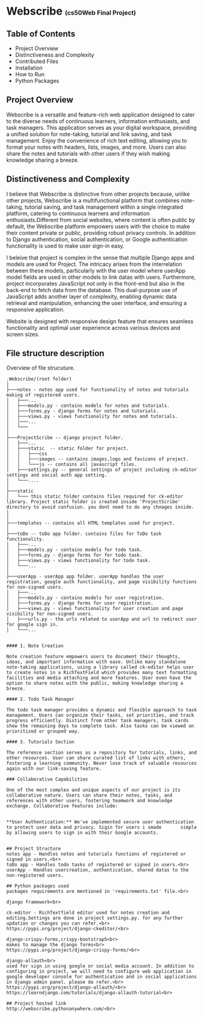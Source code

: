 # Webscribe <span style="font-size:medium;">(cs50Web Final Project)</span>

## Table of Contents
<ul>
  <li>Project Overview</li>
  <li>Distinctiveness and Complexity</li>
  <li>Contributed Files</li>
  <li>Installation</li>
  <li>How to Run</li>
  <li>Python Packages</li>
</ul>

## Project Overview
Webscribe is a versatile and feature-rich web application designed to cater to the diverse needs of continuous learners, information enthusiasts, and task managers. This application serves as your digital workspace, providing a unified solution for note-taking, tutorial and link saving, and task management.  Enjoy the convenience of rich text editing, allowing you to format your notes with headers, lists, images, and more. Users can also share the notes and tutorials with other users if they wish making knowledge sharing a breeze.

## Distinctiveness and Complexity

I believe that Webscribe is distinctive from other projects because, unlike other projects, Webscribe is a multifunctional platform that combines note-taking, tutorial saving, and task management within a single integrated platform, catering to continuous learners and information enthusiasts.Different from social websites, where content is often public by default, the Webscribe platform empowers users with the choice to make their content private or public, providing robust privacy controls. In addition to Django authentication, social authentication, or Google authentication functionality is used to make user sign-in easy.

I beleive that project is complex in the sense that multiple Django apps and models are used for Project. The intricacy arises from the interrelation between these models, particularly with the user model where userApp model fields are used in other models to link datas with users. Furthermore, project incorporates JavaScript not only in the front-end but also in the back-end to fetch data from the database. This dual-purpose use of JavaScript adds another layer of complexity, enabling dynamic data retrieval and manipulation, enhancing the user interface, and ensuring a responsive application.

Website is designed with responsive design feature that ensures seamless functionality and optimal user experience across various devices and screen sizes.


## File structure description
Overview of file strucuture.
```plaintext
.Webscribe/(root folder)
│
├───notes - notes app used for functionality of notes and tutorials making of registered users.  
│   ├───...                                
│   ├───models.py - contains models for notes and tutorials.
│   ├───forms.py - django forms for notes and tutorials.
│   ├───views.py - views functionality for notes and tutorials.
│   │───...     
│   └───
│
├───ProjectScribe -- django project folder.
│   ├───...    
│   ├───static  -- static folder for project.
│   │   ├───css
│   │   ├───images -- contains images,logo and favicons of project. 
│   │   └───js -- contains all javascript files.
│   ├───settings.py -- general settings of project including ck-editor settings and social auth app setting. 
│   └───....
│
├───static
│   └─── this static folder contains files required for ck-editor library. Project static folder is created inside 'ProjectScribe' directory to avoid confusion. you dont need to do any chnages inside.
│   
│
├───templates -- contains all HTML templates used for project.
│   
├───toDo -- toDo app folder. contains files for ToDo task functionality.
│   ├───...                                
│   ├───models.py - contains models for todo task.
│   ├───forms.py - django forms for for todo task.
│   ├───views.py - views functionality for todo task.
│   └───...
│
├───userApp - userApp app folder. userApp handles the user registration, google auth functionality, and page visibility functions for non-signed users.  
│   ├───...                                
│   ├───models.py - contains models for user registration.
│   ├───forms.py - django forms for user registration.
│   ├───views.py - views functionality for user creation and page visibility for non-signed users.
│   ├───urls.py - the urls related to userApp and url to redirect user for google sign in.     
│   └───...


#### 1. Note Creation

Note creation feature empowers users to document their thoughts, ideas, and important information with ease. Unlike many standalone note-taking applications, using a library called ck-editor helps user to create notes in a RichTextField which provides many text formatting facilities and media attaching and more features. User even have the option to share notes with the public, making knowledge sharing a breeze.

#### 2. Todo Task Manager

The todo task manager provides a dynamic and flexible approach to task management. Users can organize their tasks, set priorities, and track progress efficiently. Distinct from other task managers, task cards show the remaining days to complete task. Also tasks can be viewed on prioritized or grouped way.

#### 3. Tutorials Section

The reference section serves as a repository for tutorials, links, and other resources. User can share curated list of links with others, fostering a learning community. Never lose track of valuable resources again with our link-saving feature.

### Collaborative Capabilities

One of the most complex and unique aspects of our project is its collaborative nature. Users can share their notes, tasks, and references with other users, fostering teamwork and knowledge exchange. Collaborative features include:


**User Authentication:** We've implemented secure user authentication to protect user data and privacy. Sigin for users i smade       simple by allowing users to sign in with their Google accounts.


## Project Structure
notes app - Handles notes and tutorials functions of registered or signed in users.<br>
toDo app - Handles todo tasks of registered or signed in users.<br>
userApp - Handles usercreation, authentication, shared datas to the non-registered users.

## Python packages used
packages requirements are mentioned in 'requirements.txt' file.<br>

django framework<br>

ck-editor - RichTextfield editor used for notes creation and editing.Settings are done in project settings.py. for any further updation or changes you can refer.<br>
https://pypi.org/project/django-ckeditor/<br>

django-crispy-forms,crispy-bootstrap5<br>
makes to manage the django forms<br>
https://pypi.org/project/django-crispy-forms/<br>

django-allauth<br>
used for sign in using google or social media account. In addition to configuring in project, we will need to configure web application in google developer console for authentication and in social applications in django admin panel. please do refer.<br>
https://pypi.org/project/django-allauth/<br>
https://learndjango.com/tutorials/django-allauth-tutorial<br>

## Project hosted link
http://webscribe.pythonanywhere.com/<br>
